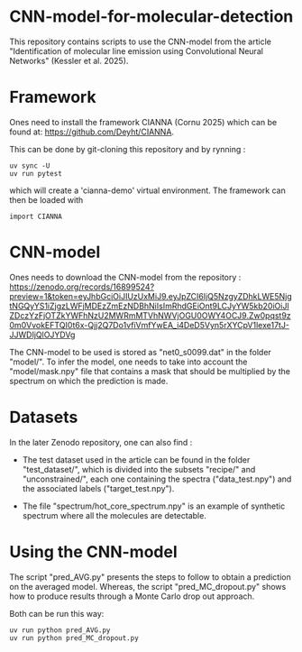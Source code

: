 # CNN-model-for-molecular-detection

This repository contains scripts to use the CNN-model from the article "Identification of molecular line emission using
Convolutional Neural Networks" (Kessler et al. 2025).

# Framework

Ones need to install the framework CIANNA (Cornu 2025) which can be found at: https://github.com/Deyht/CIANNA.

This can be done by git-cloning this repository and by rynning :
```shell
uv sync -U
uv run pytest
```
which will create a 'cianna-demo' virtual environment. The framework can then be loaded with 

```shell
import CIANNA
```

# CNN-model

Ones needs to download the CNN-model from the
repository : https://zenodo.org/records/16899524?preview=1&token=eyJhbGciOiJIUzUxMiJ9.eyJpZCI6IjQ5NzgyZDhkLWE5NjgtNGQyYS1iZjgzLWFjMDEzZmEzNDBhNiIsImRhdGEiOnt9LCJyYW5kb20iOiJlZDczYzFjOTZkYWFhNzU2MWRmMTVhNWVjOGU0OWY4OCJ9.Zw0pqst9z0m0VvokEFTQI0t6x-Qjj2Q7Do1vfiVmfYwEA_i4DeD5Vyn5rXYCpV1lexe17tJ-JJWDIjQlOJYDVg

The CNN-model to be used is stored as "net0_s0099.dat" in the folder "model/".
To infer the model, one needs to take into account the "model/mask.npy" file that contains a mask that should be
multiplied by the spectrum on which the prediction is made.

# Datasets

In the later Zenodo repository, one can also find :

- The test dataset used in the article can be found in the folder "test_dataset/", which is divided into the subsets
  "recipe/" and "unconstrained/", each one containing the spectra ("data_test.npy") and the associated labels
  ("target_test.npy").

- The file "spectrum/hot_core_spectrum.npy" is an example of synthetic spectrum where all the molecules are detectable.

# Using the CNN-model

The script "pred_AVG.py" presents the steps to follow to obtain a prediction on the averaged model.
Whereas, the script "pred_MC_dropout.py" shows how to produce results through a Monte Carlo drop out approach.

Both can be run this way:

```shell
uv run python pred_AVG.py
uv run python pred_MC_dropout.py
```
